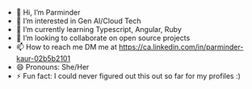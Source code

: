 - 👋 Hi, I’m Parminder
- 👀 I’m interested in Gen AI/Cloud Tech
- 🌱 I’m currently learning Typescript, Angular, Ruby
- 💞️ I’m looking to collaborate on open source projects
- 📫 How to reach me DM me at https://ca.linkedin.com/in/parminder-kaur-02b5b2101
- 😄 Pronouns: She/Her
- ⚡ Fun fact: I could never figured out this out so far for my profiles :)

<!---
pkaur2024/pkaur2024 is a ✨ special ✨ repository because its `README.md` (this file) appears on your GitHub profile.
You can click the Preview link to take a look at your changes.
--->
